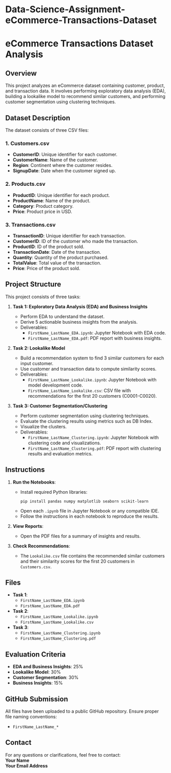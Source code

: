 # Data-Science-Assignment-eCommerce-Transactions-Dataset

# eCommerce Transactions Dataset Analysis

## Overview
This project analyzes an eCommerce dataset containing customer, product, and transaction data. It involves performing exploratory data analysis (EDA), building a lookalike model to recommend similar customers, and performing customer segmentation using clustering techniques.

## Dataset Description
The dataset consists of three CSV files:

### 1. Customers.csv
- **CustomerID**: Unique identifier for each customer.
- **CustomerName**: Name of the customer.
- **Region**: Continent where the customer resides.
- **SignupDate**: Date when the customer signed up.

### 2. Products.csv
- **ProductID**: Unique identifier for each product.
- **ProductName**: Name of the product.
- **Category**: Product category.
- **Price**: Product price in USD.

### 3. Transactions.csv
- **TransactionID**: Unique identifier for each transaction.
- **CustomerID**: ID of the customer who made the transaction.
- **ProductID**: ID of the product sold.
- **TransactionDate**: Date of the transaction.
- **Quantity**: Quantity of the product purchased.
- **TotalValue**: Total value of the transaction.
- **Price**: Price of the product sold.

## Project Structure
This project consists of three tasks:
1. **Task 1: Exploratory Data Analysis (EDA) and Business Insights**
    - Perform EDA to understand the dataset.
    - Derive 5 actionable business insights from the analysis.
    - Deliverables:
      - `FirstName_LastName_EDA.ipynb`: Jupyter Notebook with EDA code.
      - `FirstName_LastName_EDA.pdf`: PDF report with business insights.

2. **Task 2: Lookalike Model**
    - Build a recommendation system to find 3 similar customers for each input customer.
    - Use customer and transaction data to compute similarity scores.
    - Deliverables:
      - `FirstName_LastName_Lookalike.ipynb`: Jupyter Notebook with model development code.
      - `FirstName_LastName_Lookalike.csv`: CSV file with recommendations for the first 20 customers (C0001-C0020).

3. **Task 3: Customer Segmentation/Clustering**
    - Perform customer segmentation using clustering techniques.
    - Evaluate the clustering results using metrics such as DB Index.
    - Visualize the clusters.
    - Deliverables:
      - `FirstName_LastName_Clustering.ipynb`: Jupyter Notebook with clustering code and visualizations.
      - `FirstName_LastName_Clustering.pdf`: PDF report with clustering results and evaluation metrics.

## Instructions
1. **Run the Notebooks**:
    - Install required Python libraries:
      ```
      pip install pandas numpy matplotlib seaborn scikit-learn
      ```
    - Open each `.ipynb` file in Jupyter Notebook or any compatible IDE.
    - Follow the instructions in each notebook to reproduce the results.

2. **View Reports**:
    - Open the PDF files for a summary of insights and results.

3. **Check Recommendations**:
    - The `Lookalike.csv` file contains the recommended similar customers and their similarity scores for the first 20 customers in `Customers.csv`.

## Files
- **Task 1**:
  - `FirstName_LastName_EDA.ipynb`
  - `FirstName_LastName_EDA.pdf`
- **Task 2**:
  - `FirstName_LastName_Lookalike.ipynb`
  - `FirstName_LastName_Lookalike.csv`
- **Task 3**:
  - `FirstName_LastName_Clustering.ipynb`
  - `FirstName_LastName_Clustering.pdf`

## Evaluation Criteria
- **EDA and Business Insights**: 25%
- **Lookalike Model**: 30%
- **Customer Segmentation**: 30%
- **Business Insights**: 15%

## GitHub Submission
All files have been uploaded to a public GitHub repository. Ensure proper file naming conventions:
- `FirstName_LastName_*`

## Contact
For any questions or clarifications, feel free to contact:  
**Your Name**  
**Your Email Address**

